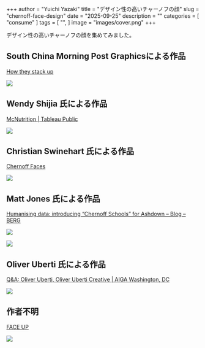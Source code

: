 +++
author = "Yuichi Yazaki"
title = "デザイン性の高いチャーノフの顔"
slug = "chernoff-face-design"
date = "2025-09-25"
description = ""
categories = [
    "consume"
]
tags = [
    "",
]
image = "images/cover.png"
+++

デザイン性の高いチャーノフの顔を集めてみました。

<!--more-->

## South China Morning Post Graphicsによる作品

[How they stack up](https://multimedia.scmp.com/culture/article/SCMP-printed-graphics-memory/lonelyGraphics/201806A176.html)

![](images/How-they-stack-up.png)


## Wendy Shijia 氏による作品

[McNutrition | Tableau Public](https://public.tableau.com/app/profile/wendy.shijia/viz/McNutrition/McDonaldsNutrition)

![](images/McDonaldsNutrition.png)



## Christian Swinehart 氏による作品

[Chernoff Faces](https://iv.samizdat.co/2021/chernoff-faces/index.html)

![](images/chernoffface_election.png)


## Matt Jones 氏による作品

[Humanising data: introducing “Chernoff Schools” for Ashdown – Blog – BERG](https://berglondon.com/blog/2009/11/23/chernoff-schools/)

![](images/chernoff-schools-nearby_500w.png)

![](images/drawing_2009-11-201-1024x535.png)



## Oliver Uberti 氏による作品

[Q&A: Oliver Uberti, Oliver Uberti Creative | AIGA Washington, DC](https://dc.aiga.org/qa-oliver-uberti-oliver-uberti-creative/)

![](images/islingtonhasissues-1024x585.gif)


## 作者不明

[FACE UP](https://46or01.axshare.com/face_up.html)

![](images/Chernoff-Face-Example-4.jpg)